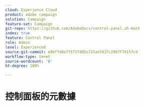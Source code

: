 ```yaml
---
cloud: Experience Cloud
product: adobe campaign
solution: Campaign
feature-set: Campaign
git-repo: https://github.com/AdobeDocs/control-panel.zh-Hant
index: true
feature: Control Panel
role: Admin
level: Experienced
source-git-commit: e8bffd8e7f571fd85c725adf837c2997f7615fcd
workflow-type: tm+mt
source-wordcount: '8'
ht-degree: 100%

---
```



# 控制面板的元數據
